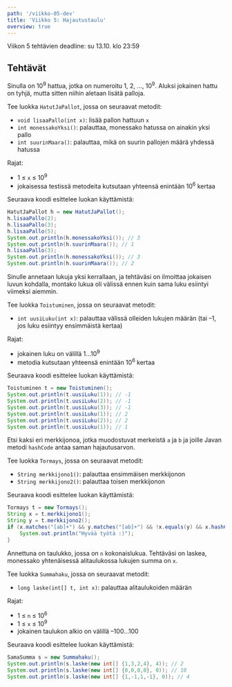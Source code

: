 ```yaml
---
path: '/viikko-05-dev'
title: 'Viikko 5: Hajautustaulu'
overview: true
---
```


Viikon 5 tehtävien deadline: su 13.10. klo 23:59

## Tehtävät

<quiz id="4d0804de-735e-45ac-bd2b-489b9802dbd0"></quiz>

<programming-exercise name='2. Hatut ja pallot' tmcname='viikko05-Viikko05Tehtava2'>

<p>Sinulla on 10<sup>9</sup> hattua, jotka on numeroitu
1, 2, ..., 10<sup>9</sup>.
Aluksi jokainen hattu on tyhjä,
mutta sitten niihin aletaan lisätä palloja.</p>

Tee luokka `HatutJaPallot`, jossa on seuraavat metodit:

* `void lisaaPallo(int x)`: lisää pallon hattuun `x`
* `int monessakoYksi()`: palauttaa, monessako hatussa on ainakin yksi pallo
* `int suurinMaara()`: palauttaa, mikä on suurin pallojen määrä yhdessä hatussa

Rajat:

- 1 &le; `x` &le; 10<sup>9</sup>
- jokaisessa testissä metodeita kutsutaan yhteensä enintään 10<sup>6</sup> kertaa

Seuraava koodi esittelee luokan käyttämistä:

```java
HatutJaPallot h = new HatutJaPallot();
h.lisaaPallo(2);
h.lisaaPallo(3);
h.lisaaPallo(5);
System.out.println(h.monessakoYksi()); // 3
System.out.println(h.suurinMaara()); // 1
h.lisaaPallo(3);
System.out.println(h.monessakoYksi()); // 3
System.out.println(h.suurinMaara()); // 2
```

</programming-exercise>

<programming-exercise name='3. Toistuminen' tmcname='viikko05-Viikko05Tehtava3'>

Sinulle annetaan lukuja yksi kerrallaan,
ja tehtäväsi on ilmoittaa jokaisen luvun kohdalla,
montako lukua oli välissä ennen kuin sama luku esiintyi viimeksi aiemmin.

Tee luokka `Toistuminen`, jossa on seuraavat metodit:

* `int uusiLuku(int x)`: palauttaa välissä olleiden lukujen määrän
(tai &ndash;1, jos luku esiintyy ensimmäistä kertaa)

Rajat:

- jokainen luku on välillä 1...10<sup>9</sup>
- metodia kutsutaan yhteensä enintään 10<sup>6</sup> kertaa

Seuraava koodi esittelee luokan käyttämistä:

```java
Toistuminen t = new Toistuminen();
System.out.println(t.uusiLuku(1)); // -1
System.out.println(t.uusiLuku(2)); // -1
System.out.println(t.uusiLuku(3)); // -1
System.out.println(t.uusiLuku(1)); // 2
System.out.println(t.uusiLuku(2)); // 2
System.out.println(t.uusiLuku(1)); // 1
```

</programming-exercise>

<quiz id="ae2ffd39-8ab5-4ea5-9904-e642512f8f04"></quiz>

<programming-exercise name='5. Törmäys' tmcname='viikko05-Viikko05Tehtava5'>

Etsi kaksi eri merkkijonoa, jotka muodostuvat merkeistä `a` ja `b`
ja joille Javan metodi `hashCode` antaa saman hajautusarvon.

Tee luokka `Tormays`, jossa on seuraavat metodit:

* `String merkkijono1()`: palauttaa ensimmäisen merkkijonon
* `String merkkijono2()`: palauttaa toisen merkkijonon

Seuraava koodi esittelee luokan käyttämistä:

```java
Tormays t = new Tormays();
String x = t.merkkijono1();
String y = t.merkkijono2();
if (x.matches("[ab]+") && y.matches("[ab]+") && !x.equals(y) && x.hashCode() == y.hashCode()) {
    System.out.println("Hyvää työtä :)");
}
```

</programming-exercise>

<programming-exercise name='6. Summahaku' tmcname='viikko05-Viikko05Tehtava6'>

Annettuna on taulukko, jossa on `n` kokonaislukua.
Tehtäväsi on laskea, monessako yhtenäisessä alitaulukossa
lukujen summa on `x`.

Tee luokka `Summahaku`, jossa on seuraavat metodit:

* `long laske(int[] t, int x)`: palauttaa alitaulukoiden määrän

Rajat:

- 1 &le; `n` &le; 10<sup>6</sup>
- 1 &le; `x` &le; 10<sup>9</sup>
- jokainen taulukon alkio on välillä &ndash;100...100

Seuraava koodi esittelee luokan käyttämistä:

```java
SamaSumma s = new Summahaku();
System.out.println(s.laske(new int[] {1,3,2,4}, 4)); // 2
System.out.println(s.laske(new int[] {0,0,0,0}, 0)); // 10
System.out.println(s.laske(new int[] {1,-1,1,-1}, 0)); // 4
```

</programming-exercise>
